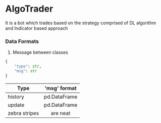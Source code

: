 # AlgoTrader
It is a bot which trades based on the strategy comprised of DL algorithm and Indicator based approach

### Data Formats

1. Message between classes
```python
{
    "type": str,
    "msg": str
}
```

| Type        | 'msg' format    |
| ------------- |:-------------:|
| history      | pd.DataFrame |
| update      | pd.DataFrame      |
| zebra stripes | are neat      |